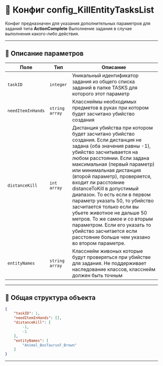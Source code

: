 
# 📄 Конфиг config_KillEntityTasksList

Конфиг предназначен для указания дополнительных параметров для заданий типа **ActionComplete**
Выполнение задания в случае выполнения какого-либо действия.

---

## 🧩 Описание параметров

| Поле              | Тип        |  Описание |
|-------------------|------------|----------|
| `taskID`          | `integer`  | Уникальный идентификатор задания из общего списка заданий в папке TASKS для которого этот параметр |
| `needItemInHands`      | `string array`   | Класснеймы необходимых предметов в руках при котором будет засчитано убийство создания |
| `distanceKill` | `int array`   | Дистанция убийства при котором будет засчитано убийство создания. Если дистанция не задана (оба значения равны -1), убийство засчитывается на любом расстоянии. Если задана максимальная (первый параметр) или минимальная дистанция (второй параметр), проверяется, входит ли расстояние distanceToKill в допустимый диапазон. То есть если в первом параметр указать 50, то убийство засчитается только если вы убьете животное не дальше 50 метров. То же самое и со вторым параметром. Если его указать то убийство засчитается если расстояние больше чем указано во втором параметре.|
| `entityNames`      | `string array`   | Класснейм живоных которые будут проверяться при убийстве для задания. Не поддерживает наследование классов, класснейм должен быть точным |

---


## 🧱 Общая структура объекта

```json
{
    "taskID": 1,
    "needItemInHands": [],
    "distanceKill": [
        -1,
        -1
    ],
    "entityNames": [
        "Animal_BosTaurusF_Brown"
    ]
}
```

---
